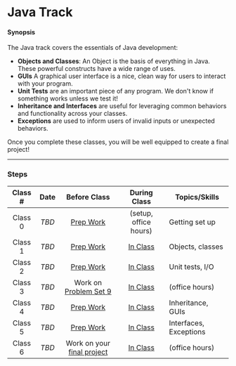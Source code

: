 # Java Track

#### Synopsis

The Java track covers the essentials of Java development:

* **Objects and Classes**: An Object is the basis of everything in Java. These powerful constructs have a wide range of uses.
* **GUIs** A graphical user interface is a nice, clean way for users to interact with your program.
* **Unit Tests** are an important piece of any program. We don't know if something works unless we test it!
* **Inheritance and Interfaces** are useful for leveraging common behaviors and functionality across your classes.
* **Exceptions** are used to inform users of invalid inputs or unexpected behaviors.

Once you complete these classes, you will be well equipped to create a final project!

***

### Steps

Class # | Date | Before Class | During Class | Topics/Skills
:------:|:----:|:------------:|:------------:|-----------------------|
Class 0 | *TBD* | [Prep Work](./materials/class0-prep) | (setup, office hours) | Getting set up
Class 1 | *TBD* | [Prep Work](./materials/class1-prep) | [In Class](./materials/class1) | Objects, classes
Class 2 | *TBD* | [Prep Work](./materials/class2-prep) | [In Class](./materials/class2) | Unit tests, I/O
Class 3 | *TBD* | Work on [Problem Set 9](./materials/problem-set-9) | [In Class](./materials/class3) | (office hours)
Class 4 | *TBD* | [Prep Work](./materials/class4-prep) | [In Class](./materials/class4) | Inheritance, GUIs
Class 5 | *TBD* | [Prep Work](./materials/class5-prep) | [In Class](./materials/class5) | Interfaces, Exceptions
Class 6 | *TBD* | Work on your [final project](./materials/final-project) | [In Class](./materials/class6) | (office hours)
